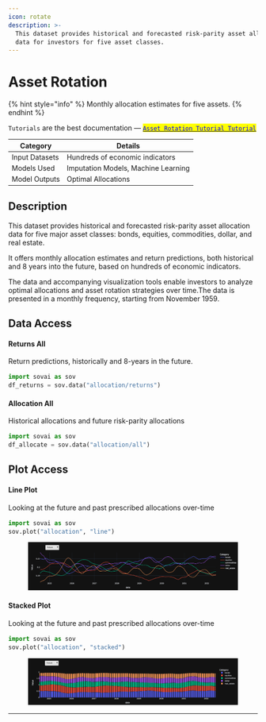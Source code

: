 ```yaml
---
icon: rotate
description: >-
  This dataset provides historical and forecasted risk-parity asset allocation
  data for investors for five asset classes.
---
```


# Asset Rotation

{% hint style="info" %}
Monthly allocation estimates for five assets.
{% endhint %}

`Tutorials` are the best documentation — [<mark style="color:blue;">`Asset Rotation Tutorial Tutorial`</mark>](https://colab.research.google.com/github/sovai-research/sovai-public/blob/main/notebooks/datasets/Asset%20Rotation%20and%20Allocation.ipynb)

<table data-column-title-hidden data-view="cards"><thead><tr><th>Category</th><th>Details</th></tr></thead><tbody><tr><td>Input Datasets</td><td>Hundreds of economic indicators</td></tr><tr><td>Models Used</td><td>Imputation Models, Machine Learning</td></tr><tr><td>Model Outputs</td><td>Optimal Allocations</td></tr></tbody></table>

## Description

This dataset provides historical and forecasted risk-parity asset allocation data for five major asset classes: bonds, equities, commodities, dollar, and real estate.&#x20;

It offers monthly allocation estimates and return predictions, both historical and 8 years into the future, based on hundreds of economic indicators.&#x20;

The data and accompanying visualization tools enable investors to analyze optimal allocations and asset rotation strategies over time.The data is presented in a monthly frequency, starting from November 1959.&#x20;

## Data Access

#### Returns All

Return predictions, historically and 8-years in the future.

```python
import sovai as sov 
df_returns = sov.data("allocation/returns")
```

#### Allocation All

Historical allocations and future risk-parity allocations

```python
import sovai as sov 
df_allocate = sov.data("allocation/all")
```

## Plot Access

#### Line Plot

Looking at the future and past prescribed allocations over-time

```python
import sovai as sov 
sov.plot("allocation", "line")
```

<figure><img src="../../.gitbook/assets/asset_rotation_1.png" alt=""><figcaption></figcaption></figure>

#### Stacked Plot

Looking at the future and past prescribed allocations over-time

```python
import sovai as sov 
sov.plot("allocation", "stacked")
```

<figure><img src="../../.gitbook/assets/asset_rotation_2.png" alt=""><figcaption></figcaption></figure>

***
